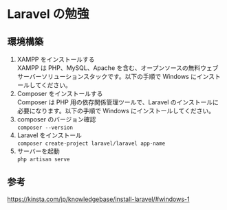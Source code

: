 # Laravel の勉強

## 環境構築

1. XAMPP をインストールする  
   XAMPP は PHP、MySQL、Apache を含む、オープンソースの無料ウェブサーバーソリューションスタックです。以下の手順で Windows にインストールしてください。
2. Composer をインストールする  
   Composer は PHP 用の依存関係管理ツールで、Laravel のインストールに必要になります。以下の手順で Windows にインストールしてください。
3. composer のバージョン確認  
   `composer --version`
4. Laravel をインストール  
   `composer create-project laravel/laravel app-name`
5. サーバーを起動  
   `php artisan serve`

## 参考

https://kinsta.com/jp/knowledgebase/install-laravel/#windows-1
